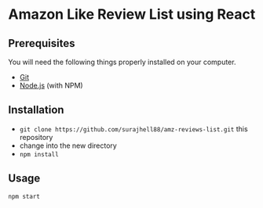 # Amazon Like Review List using React

## Prerequisites

You will need the following things properly installed on your computer.

* [Git](http://git-scm.com/)
* [Node.js](http://nodejs.org/) (with NPM)

## Installation

* `git clone https://github.com/surajhell88/amz-reviews-list.git` this repository
* change into the new directory
* `npm install`

## Usage

`npm start`